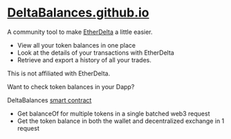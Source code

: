 # [DeltaBalances.github.io](https://deltabalances.github.io)
A community tool to make [EtherDelta](https://etherdelta.com) a little easier.
+ View all your token balances in one place
+ Look at the details of your transactions with EtherDelta
+ Retrieve and export a history of all your trades.

This is not affiliated with EtherDelta.

Want to check token balances in your Dapp?

DeltaBalances [smart contract](https://etherscan.io/address/0x3150954eae1a8a5e5ee1f1b8e8444fe16ea9f94c) 
+ Get balanceOf for multiple tokens in a single batched web3 request
+ Get the token balance in both the wallet and decentralized exchange in 1 request

